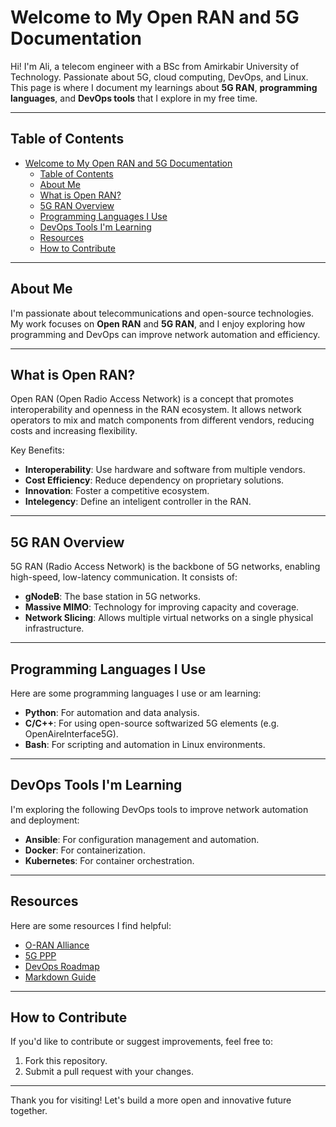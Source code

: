 # Welcome to My Open RAN and 5G Documentation

Hi! I'm Ali, a telecom engineer with a BSc from Amirkabir University of Technology. Passionate about 5G, cloud computing, DevOps, and Linux. This page is where I document my learnings about **5G RAN**, **programming languages**, and **DevOps tools** that I explore in my free time.

---

## Table of Contents
- [Welcome to My Open RAN and 5G Documentation](#welcome-to-my-open-ran-and-5g-documentation)
  - [Table of Contents](#table-of-contents)
  - [About Me](#about-me)
  - [What is Open RAN?](#what-is-open-ran)
  - [5G RAN Overview](#5g-ran-overview)
  - [Programming Languages I Use](#programming-languages-i-use)
  - [DevOps Tools I'm Learning](#devops-tools-im-learning)
  - [Resources](#resources)
  - [How to Contribute](#how-to-contribute)

---

## About Me
I'm passionate about telecommunications and open-source technologies. My work focuses on **Open RAN** and **5G RAN**, and I enjoy exploring how programming and DevOps can improve network automation and efficiency.

---

## What is Open RAN?
Open RAN (Open Radio Access Network) is a concept that promotes interoperability and openness in the RAN ecosystem. It allows network operators to mix and match components from different vendors, reducing costs and increasing flexibility.

Key Benefits:  
- **Interoperability**: Use hardware and software from multiple vendors.  
- **Cost Efficiency**: Reduce dependency on proprietary solutions.  
- **Innovation**: Foster a competitive ecosystem.  
- **Intelegency**: Define an inteligent controller in the RAN.

---

## 5G RAN Overview
5G RAN (Radio Access Network) is the backbone of 5G networks, enabling high-speed, low-latency communication. It consists of:  
- **gNodeB**: The base station in 5G networks.  
- **Massive MIMO**: Technology for improving capacity and coverage.  
- **Network Slicing**: Allows multiple virtual networks on a single physical infrastructure.

---

## Programming Languages I Use
Here are some programming languages I use or am learning:  
- **Python**: For automation and data analysis.  
- **C/C++**: For using open-source softwarized 5G elements (e.g. OpenAireInterface5G).  
- **Bash**: For scripting and automation in Linux environments.

---

## DevOps Tools I'm Learning
I'm exploring the following DevOps tools to improve network automation and deployment:  
- **Ansible**: For configuration management and automation.  
- **Docker**: For containerization.  
- **Kubernetes**: For container orchestration.

---

## Resources
Here are some resources I find helpful:  
- [O-RAN Alliance](https://www.o-ran.org)  
- [5G PPP](https://5g-ppp.eu)  
- [DevOps Roadmap](https://roadmap.sh/devops)  
- [Markdown Guide](https://www.markdownguide.org)

---

## How to Contribute
If you'd like to contribute or suggest improvements, feel free to:  
1. Fork this repository.  
2. Submit a pull request with your changes.

---

Thank you for visiting! Let's build a more open and innovative future together.
